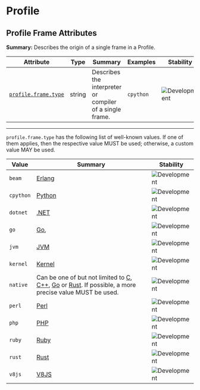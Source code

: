 <!-- NOTE: THIS FILE IS AUTOGENERATED. DO NOT EDIT BY HAND. -->
<!-- see templates/registry/markdown/attribute_namespace.md.j2 -->

# Profile

## Profile Frame Attributes

**Summary:** Describes the origin of a single frame in a Profile.

| Attribute | Type | Summary | Examples | Stability |
|---|---|---|---|---|
| <a id="profile-frame-type" href="#profile-frame-type">`profile.frame.type`</a> | string | Describes the interpreter or compiler of a single frame. | `cpython` | ![Development](https://img.shields.io/badge/-development-blue) |

---

`profile.frame.type` has the following list of well-known values. If one of them applies, then the respective value MUST be used; otherwise, a custom value MAY be used.

| Value  | Summary | Stability |
|---|---|---|
| `beam` | [Erlang](https://en.wikipedia.org/wiki/BEAM_(Erlang_virtual_machine)) | ![Development](https://img.shields.io/badge/-development-blue) |
| `cpython` | [Python](https://wikipedia.org/wiki/Python_(programming_language)) | ![Development](https://img.shields.io/badge/-development-blue) |
| `dotnet` | [.NET](https://wikipedia.org/wiki/.NET) | ![Development](https://img.shields.io/badge/-development-blue) |
| `go` | [Go](https://wikipedia.org/wiki/Go_(programming_language)), | ![Development](https://img.shields.io/badge/-development-blue) |
| `jvm` | [JVM](https://wikipedia.org/wiki/Java_virtual_machine) | ![Development](https://img.shields.io/badge/-development-blue) |
| `kernel` | [Kernel](https://wikipedia.org/wiki/Kernel_(operating_system)) | ![Development](https://img.shields.io/badge/-development-blue) |
| `native` | Can be one of but not limited to [C](https://wikipedia.org/wiki/C_(programming_language)), [C++](https://wikipedia.org/wiki/C%2B%2B), [Go](https://wikipedia.org/wiki/Go_(programming_language)) or [Rust](https://wikipedia.org/wiki/Rust_(programming_language)). If possible, a more precise value MUST be used. | ![Development](https://img.shields.io/badge/-development-blue) |
| `perl` | [Perl](https://wikipedia.org/wiki/Perl) | ![Development](https://img.shields.io/badge/-development-blue) |
| `php` | [PHP](https://wikipedia.org/wiki/PHP) | ![Development](https://img.shields.io/badge/-development-blue) |
| `ruby` | [Ruby](https://wikipedia.org/wiki/Ruby_(programming_language)) | ![Development](https://img.shields.io/badge/-development-blue) |
| `rust` | [Rust](https://wikipedia.org/wiki/Rust_(programming_language)) | ![Development](https://img.shields.io/badge/-development-blue) |
| `v8js` | [V8JS](https://wikipedia.org/wiki/V8_(JavaScript_engine)) | ![Development](https://img.shields.io/badge/-development-blue) |
